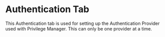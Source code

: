 [title]: # (    Authentication Tab)
[tags]: # (user interface,console,overview)
[priority]: # (2109)
# Authentication Tab

This Authentication tab is used for setting up the Authentication Provider used with Privilege Manager. This can only be one provider at a time. 
